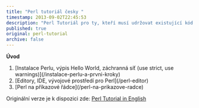 ```yaml
---
title: "Perl tutoriál česky "
timestamp: 2013-09-02T22:45:53
description: "Perl Tutoriál pro ty, kteří musí udržovat existující kód v Perlu, pro ty, kteří používají Perl pro drobné skripty, i pro vývoj aplikací v Perlu."
published: true
original: perl-tutorial
archive: false
---
```



<p>
<b>Úvod</b>
<ol>
  <li>[Instalace Perlu, výpis Hello World, záchranná síť (use strict, use warnings)](/instalace-perlu-a-prvni-kroky)</li>
  <li>[Editory, IDE, vývojové prostředí pro Perl](/perl-editor)</li>
  <li>[Perl na příkazové řádce](/perl-na-prikazove-radce)</li>
</ol>

Originální verze je k dispozici zde: [Perl Tutorial in English](https://perlmaven.com/perl-tutorial)

